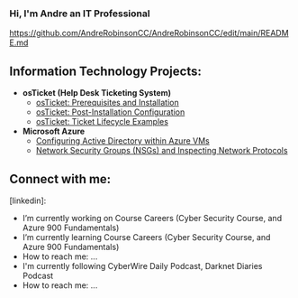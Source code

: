 ### Hi, I'm Andre an IT Professional 
https://github.com/AndreRobinsonCC/AndreRobinsonCC/edit/main/README.md

<h2> Information Technology Projects:</h2>

- <b>osTicket (Help Desk Ticketing System)</b>
  - [osTicket: Prerequisites and Installation](https://github.com/AndreRobinsonCC/osticket-prereqs)
  - [osTicket: Post-Installation Configuration](https://github.com/AndreRobinsonCC/post-install-config)
  - [osTicket: Ticket Lifecycle Examples](https://github.com/AndreRobinsonCC/ticket-lifecycle)
- <b>Microsoft Azure</b>
  - [Configuring Active Directory within Azure VMs](https://github.com//AndreRobinsonCC/configure-ad)
  - [Network Security Groups (NSGs) and Inspecting Network Protocols](https://github.com//AndreRobinsonCC/azure-network-protocols)

<h2> Connect with me:</h2>


[linkedin]: 


-  I’m currently working on Course Careers (Cyber Security Course, and Azure 900 Fundamentals)
-  I’m currently learning Course Careers (Cyber Security Course, and Azure 900 Fundamentals)
-  How to reach me: ...
-  I'm currently following CyberWire Daily Podcast, Darknet Diaries Podcast
-  How to reach me: ...

